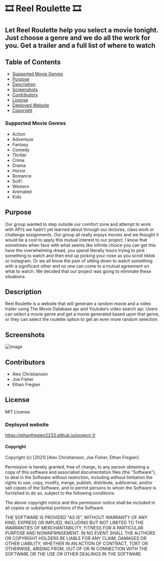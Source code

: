 # 🎞️ Reel Roulette 🎞️

## Let Reel Roulette help you select a movie tonight. Just choose a genre and we do all the work for you. Get a trailer and a full list of where to watch

## Table of Contents
- [Supported Movie Genres](#supported-movie-genres)
- [Purpose](#purpose)
- [Description](#description)
- [Screenshots](#screenshots)
- [Contributors](#contributors)
- [License](#license)
- [Deployed Website](#deployed-website)
- [Copyright](#copyright)

### Supported Movie Genres

- Action
- Adventure
- Fantasy
- Comedy
- Thriller
- Crime
- Drama
- Horror
- Romance
- SciFi
- Western
- Animated
- Kids

## Purpose
Our group wanted to step outside our comfort zone and attempt to work with API’s we hadn’t yet learned about through our lectures, class work or challenge assignments. Our group all really enjoys movies and we thought it would be a cool to apply this mutual interest to our project. I know that sometimes when face with what seems like infinite choice you can get this have the overwhelming dread, you spend literally hours trying to pick something to watch and then end up picking your nose as you scroll tiktok or instagram. Or we all know the pain of sitting down to watch something with a significant other and no one can come to a mutual agreement on what to watch. We decided that our project was going to eliminate these situations. 

## Description

Reel Roulette is a website that will generate a random movie and a video trailer using The Movie Database api and Youtube’s video search api. Users can select a movie genre and get a movie generated based upon that genre, or they can select the roulette option to get an even more random selection.

## Screenshots

![image](https://user-images.githubusercontent.com/87037136/137644482-3a44fe13-a17c-4c0d-9e8c-c98f0bdabd6b.png)


## Contributors
* Alex Christianson
* Joe Fisher
* Ethan Fregien


## License
MIT License

### Deployed website
https://ethanfregien2233.github.io/project-1/

#### Copyright
Copyright (c) [2021] [Alex Christianson, Joe Fisher, Ethan Fregien]

Permission is hereby granted, free of charge, to any person obtaining a copy
of this software and associated documentation files (the "Software"), to deal
in the Software without restriction, including without limitation the rights
to use, copy, modify, merge, publish, distribute, sublicense, and/or sell
copies of the Software, and to permit persons to whom the Software is
furnished to do so, subject to the following conditions:

The above copyright notice and this permission notice shall be included in all
copies or substantial portions of the Software.

THE SOFTWARE IS PROVIDED "AS IS", WITHOUT WARRANTY OF ANY KIND, EXPRESS OR
IMPLIED, INCLUDING BUT NOT LIMITED TO THE WARRANTIES OF MERCHANTABILITY,
FITNESS FOR A PARTICULAR PURPOSE AND NONINFRINGEMENT. IN NO EVENT SHALL THE
AUTHORS OR COPYRIGHT HOLDERS BE LIABLE FOR ANY CLAIM, DAMAGES OR OTHER
LIABILITY, WHETHER IN AN ACTION OF CONTRACT, TORT OR OTHERWISE, ARISING FROM,
OUT OF OR IN CONNECTION WITH THE SOFTWARE OR THE USE OR OTHER DEALINGS IN THE
SOFTWARE.
